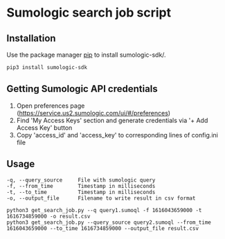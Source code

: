 # Sumologic search job script


## Installation

Use the package manager [pip](https://pypi.org/project/sumologic-sdk/) to install sumologic-sdk/.

```bash
pip3 install sumologic-sdk
```

## Getting Sumologic API credentials
1. Open preferences page (https://service.us2.sumologic.com/ui/#/preferences)
2. Find 'My Access Keys' section and generate credentials via '+ Add Access Key' button
3. Copy 'access_id' and 'access_key' to corresponding lines of config.ini file 


## Usage

```
-q, --query_source     File with sumologic query
-f, --from_time        Timestamp in milliseconds
-t, --to_time          Timestamp in milliseconds
-o, --output_file      Filename to write result in csv format

python3 get_search_job.py --q query1.sumoql -f 1616043659000 -t 1616734859000 -o result.csv
python3 get_search_job.py --query_source query2.sumoql --from_time 1616043659000 --to_time 1616734859000 --output_file result.csv

```
